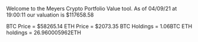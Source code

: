 Welcome to the Meyers Crypto Portfolio Value tool. 
As of 04/09/21 at 19:00:11 our valuation is $117658.58 

BTC Price = $58265.14
 ETH Price = $2073.35
BTC Holdings = 1.06BTC
 ETH holdings = 26.960005962ETH 
